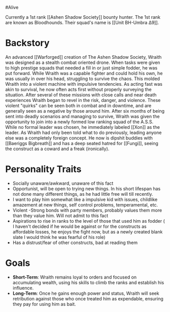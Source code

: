 #Alive 

Currently a 1st rank [[Ashen Shadow Society]] bounty hunter. The 1st rank are known as Bloodhounds. Their squad's name is [[Unit BH-Umbra Δ9]].
# Backstory

An advanced [[Warforged]] creation of The Ashen Shadow Society, Wraith was designed as a stealth combat oriented drone. When tasks were given to high prestige squads that needed a fill in or just simple fodder, he was put forward. While Wraith was a capable fighter and could hold his own, he was usually in over his head, struggling to survive the chaos. This molded Wraith into a violent machine with impulsive tendencies. As acting fast was akin to survival, he now often acts first without properly surveying the situation. After several of these missions with close calls and near death experiences Wraith began to revel in the risk, danger, and violence. These violent "quirks" can be seen both in combat and in downtime, and are generally seen as a negative by those around him. After six months of being sent into deadly scenarios and managing to survive, Wraith was given the opportunity to join into a newly formed low ranking squad of the A.S.S. While no formal leader was chosen, he immediately labeled [[Xon]] as the leader. As Wraith had only been told what to do previously, leading anyone else was a completely foreign concept. He now is dipshit buddies with [[Baeriggs Bigbreath]] and has a deep seated hatred for [[Fungi]], seeing the construct as a coward and a freak (ironically).

# Personality Traits 
- Socially unaware/awkward, unaware of this fact 
- Opportunist, will be open to trying new things. In his short lifespan has not done many different things, as he had little free will till recently. 
- I want to play him somewhat like a impulsive kid with issues, childlike amazement at new things, self control problems, temperamental, etc. 
- Violent -Strong bonds with party members, probably values them more than they value him. Will not admit to this fact 
- Aspirations to rise in ranks to the level of those that used him as fodder ( I haven't decided if he would be against or for the constructs as affordable losses, he enjoys the fight now, but as a newly created blank slate I would think he was fearful of his role) 
- Has a distrust/fear of other constructs, bad at reading them

# Goals
- **Short-Term**: Wraith remains loyal to orders and focused on accumulating wealth, using his skills to climb the ranks and establish his influence.
- **Long-Term**: Once he gains enough power and status, Wraith will seek retribution against those who once treated him as expendable, ensuring they pay for using him as bait.